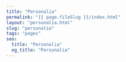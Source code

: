 ```yaml
---
title: "Personalia"
permalink: "{{ page.fileSlug }}/index.html"
layout: "personalia.html"
slug: "personalia"
tags: "pages"
seo:
  title: "Personalia"
  og_title: "Personalia"
---
```



